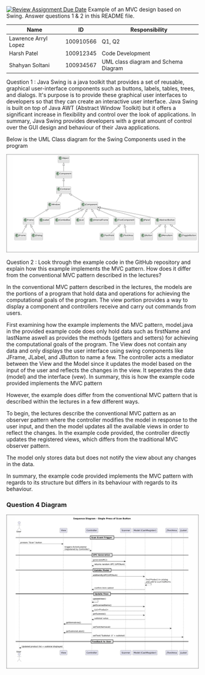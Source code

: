 [![Review Assignment Due Date](https://classroom.github.com/assets/deadline-readme-button-22041afd0340ce965d47ae6ef1cefeee28c7c493a6346c4f15d667ab976d596c.svg)](https://classroom.github.com/a/57HVEcop)
Example of an MVC design based on Swing. Answer questions 1 & 2 in this README file.

| Name | ID | Responsibility |
|------|----|----------------|
| Lawrence Arryl Lopez | 100910566 | Q1, Q2 |
| Harsh Patel | 100912345 | Code Development |
| Shahyan Soltani | 100934567 | UML class diagram and Schema Diagram |


Question 1 : Java Swing is a java toolkit that provides a set of reusable, graphical user-interface components such as buttons, labels, tables, trees, and dialogs. It's purpose is to provide these graphical user interfaces to developers so that they can create an interactive user interface. Java Swing is built on top of Java AWT (Abstract Window Toolkit) but it offers a significant increase in flexibility and control over the look of applications. In summary, Java Swing provides developers with a great amount of control over the GUI design and behaviour of their Java applications. 

Below is the UML Class diagram for the Swing Components used in the program

![q1 image](SwingMVC/src/q1.png)

Question 2 : Look through the example code in the GitHub repository and explain how this example implements the MVC pattern. How does it differ from the conventional MVC pattern described in the lectures?

In the conventional MVC pattern described in the lectures, the models are the portions of a program that hold data and operations for achieving the computational goals of the program. The view portion provides a way to display a component and controllers receive and carry out commands from users. 

First examining how the example implements the MVC pattern, model.java in the provided example code does only hold data such as firstName and lastName aswell as provides the methods (getters and setters) for achieving the computational goals of the program. The View does not contain any data and only displays the user interface using swing components like JFrame, JLabel, and JButton to name a few. The controller acts a mediator between the View and the Model since it updates the model based on the input of the user and reflects the changes in the view. It seperates the data (model) and the interface (vew). In summary, this is how the example code provided implements the MVC pattern 

However, the example does differ from the conventional MVC pattern that is described within the lectures in a few different ways. 

To begin, the lectures describe the conventional MVC pattern as an observer pattern where the controller modifies the model in response to the user input, and then the model updates all the available views in order to reflect the changes. In the example code provided, the controller directly updates the registered views, which differs from the traditional MVC observer pattern.

The model only stores data but does not notify the view about any changes in the data. 

In summary, the example code provided implements the MVC pattern with regards to its structure but differs in its behaviour with regards to its behaviour. 


### Question 4 Diagram
![q4 image](SwingMVC/src/q4.png)
